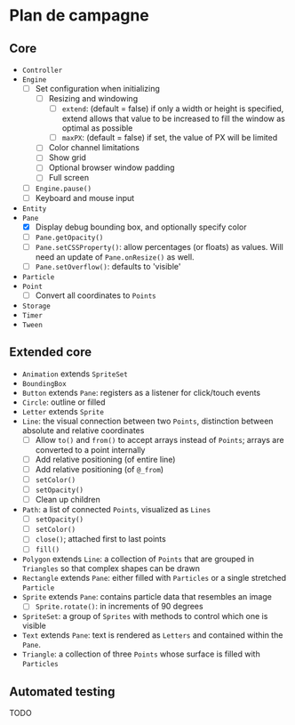 # Plan de campagne

## Core

- `Controller`
- `Engine`
  - [ ] Set configuration when initializing
    - [ ] Resizing and windowing
      - [ ] `extend`: (default = false) if only a width or height is specified, extend allows that value to be increased to fill the window as optimal as possible
      - [ ] `maxPX`: (default = false) if set, the value of PX will be limited
    - [ ] Color channel limitations
    - [ ] Show grid
    - [ ] Optional browser window padding
    - [ ] Full screen
  - [ ] `Engine.pause()`
  - [ ] Keyboard and mouse input
- `Entity`
- `Pane`
  - [x] Display debug bounding box, and optionally specify color
  - [ ] `Pane.getOpacity()`
  - [ ] `Pane.setCSSProperty()`: allow percentages (or floats) as values. Will need an update of `Pane.onResize()` as well.
  - [ ] `Pane.setOverflow()`: defaults to 'visible'
- `Particle`
- `Point`
  - [ ] Convert all coordinates to `Points`
- `Storage`
- `Timer`
- `Tween`

## Extended core

- `Animation` extends `SpriteSet`
- `BoundingBox`
- `Button` extends `Pane`: registers as a listener for click/touch events
- `Circle`: outline or filled
- `Letter` extends `Sprite`
- `Line`: the visual connection between two `Points`, distinction between absolute and relative coordinates
  - [ ] Allow `to()` and `from()` to accept arrays instead of `Points`; arrays are converted to a point internally
  - [ ] Add relative positioning (of entire line)
  - [ ] Add relative positioning (of `@_from`)
  - [ ] `setColor()`
  - [ ] `setOpacity()`
  - [ ] Clean up children
- `Path`: a list of connected `Points`, visualized as `Lines`
  - [ ] `setOpacity()`
  - [ ] `setColor()`
  - [ ] `close()`; attached first to last points
  - [ ] `fill()`
- `Polygon` extends `Line`: a collection of `Points` that are grouped in `Triangles` so that complex shapes can be drawn
- `Rectangle` extends `Pane`: either filled with `Particles` or a single stretched `Particle`
- `Sprite` extends `Pane`: contains particle data that resembles an image
  - [ ] `Sprite.rotate()`: in increments of 90 degrees
- `SpriteSet`: a group of `Sprites` with methods to control which one is visible
- `Text` extends `Pane`: text is rendered as `Letters` and contained within the `Pane`.
- `Triangle`: a collection of three `Points` whose surface is filled with `Particles`

## Automated testing

TODO
